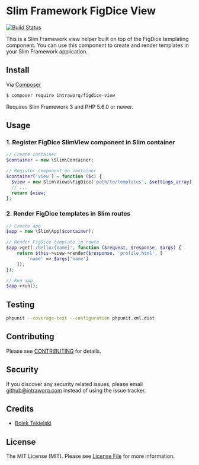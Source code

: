 # Slim Framework FigDice View

[![Build Status](https://travis-ci.org/intraworq/FigDice-View.svg?branch=master)](https://travis-ci.org/intraworq/FigDice-View)

This is a Slim Framework view helper built on top of the FigDice templating component. You can use this component to create and render templates in your Slim Framework application.

## Install

Via [Composer](https://getcomposer.org/)

```bash
$ composer require intraworq/figdice-view
```

Requires Slim Framework 3 and PHP 5.6.0 or newer.

## Usage

### 1. Register FigDice SlimView component in Slim container
~~~~php
// Create container
$container = new \Slim\Container;

// Register component on container
$container['view'] = function ($c) {
  $view = new Slim\Views\FigDice('path/to/templates', $settings_array);
  // ...
  return $view;
};
~~~~

### 2. Render FigDice templates in Slim routes
~~~~php
// Create app
$app = new \Slim\App($container);

// Render FigDice template in route
$app->get('/hello/{name}', function ($request, $response, $args) {
    return $this->view->render($response, 'profile.html', [
        'name' => $args['name']
    ]);
});

// Run app
$app->run();
~~~~

## Testing

```bash
phpunit --coverage-text --configuration phpunit.xml.dist
```

## Contributing

Please see [CONTRIBUTING](CONTRIBUTING.md) for details.

## Security

If you discover any security related issues, please email github@intraworq.com instead of using the issue tracker.

## Credits

- [Bolek Tekielski](https://github.com/tboloo)

## License

The MIT License (MIT). Please see [License File](LICENSE.md) for more information.
